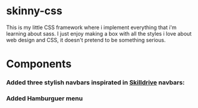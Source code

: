 # skinny-css
This is my little CSS framework where i implement everything that i'm learning about sass. I just enjoy making a box with all the styles i love about web design and CSS, it doesn't
pretend to be something serious.

# Components

### Added three stylish navbars inspirated in [Skilldrive](https://www.youtube.com/watch?v=PwWHL3RyQgk) navbars:

### Added Hamburguer menu
